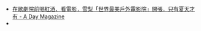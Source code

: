 
- [在歌劇院前喝紅酒、看電影，雪梨「世界最美戶外電影院」開張，只有夏天才有 - A Day Magazine](https://www.adaymag.com/2025/02/14/westpac-openair.html)
- 